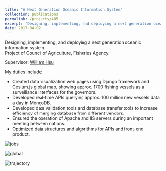 ```yaml
---
title: "A Next Generation Oceanic Information System"
collection: publications
permalink: /projects/405
excerpt: 'Designing, implementing, and deploying a next generation oceanic information system.'
date: 2017-04-02
---
```

Designing, implementing, and deploying a next generation oceanic information system.  
Project of Council of Agriculture, Fisheries Agency.  

Supervisor: [William Hsu](http://capitol.cse.ntou.edu.tw/wwyhsu/)

My duties include:  
* Created data visualization web pages using Django framework and Cesium.js global map, showing approx. 1700 fishing vessels as a surveillance interfaces for the governors.  
* Developed real-time APIs querying approx. 100 million new vessels data a day in MongoDB.  
* Developed data validation tools and database transfer tools to increase efficiency of merging database from different vendors.  
* Ensured the operation of Apache and IIS servers during an important meeting between nations.  
* Optimized data structures and algorithms for APIs and front-end product.  

![jobs](https://chien-wei.github.io/files/405/jobs.PNG)  

![global](https://chien-wei.github.io/files/405/global.PNG)  

![trajectory](https://chien-wei.github.io/files/405/trajectory.PNG)  